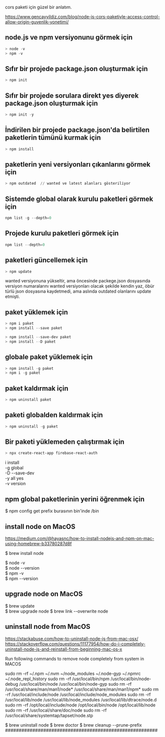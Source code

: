 cors paketi için güzel bir anlatım.

https://www.gencayyildiz.com/blog/node-js-cors-paketiyle-access-control-allow-origin-guvenlik-yonetimi/

## node.js ve npm versiyonunu görmek için
```powershell
> node -v
> npm -v
```

## Sıfır bir projede package.json oluşturmak için
```powershell
> npm init
```

## Sıfır bir projede sorulara direkt yes diyerek package.json oluşturmak için
```powershell
> npm init -y
```

## İndirilen bir projede package.json'da belirtilen paketlerin tümünü kurmak için
```powershell
> npm install
```

## paketlerin yeni versiyonları çıkanlarını görmek için
```powershell
> npm outdated  // wanted ve latest alanları gösteriliyor
```
## Sistemde global olarak kurulu paketleri görmek için 
```powershell
npm list -g --depth=0
```

## Projede kurulu paketleri görmek için 
```powershell
npm list --depth=0
```

## paketleri güncellemek için
```powershell
> npm update
```
wanted versiyonuna yükseltir, ama öncesinde packege.json dosyasında versiyon numaralarını wanted versiyonları olacak şekilde kendin yaz, öbür türlü json dosyasına kaydetmedi, ama aslında outdated olanlarını update etmişti.


## paket yüklemek için
```powershell
> npm i paket
> npm install --save paket

> npm install --save-dev paket
> npm install --D paket
```

## globale paket yüklemek için
```powershell
> npm install -g paket
> npm i -g paket
```

## paket kaldırmak için
```powershell
> npm uninstall paket
```

## paketi globalden kaldırmak için
```powershell
> npm uninstall -g paket
```

## Bir paketi yüklemeden çalıştırmak için
```powershell
> npx create-react-app firebase-react-auth
```

i   install  
-g  global  
-D  --save-dev  
-y  all yes  
-v  version  

## npm global paketlerinin yerini öğrenmek için
$ npm config get prefix
burasının bin'inde /bin

## install node on MacOS
https://medium.com/@hayasnc/how-to-install-nodejs-and-npm-on-mac-using-homebrew-b33780287d8f

$ brew install node  

$ node -v  
$ node --version  
$ npm -v  
$ npm --version  

## upgrade node on MacOS
$ brew update  
$ brew upgrade node
$ brew link --overwrite node 


## uninstall node from MacOS
https://stackabuse.com/how-to-uninstall-node-js-from-mac-osx/ 
https://stackoverflow.com/questions/11177954/how-do-i-completely-uninstall-node-js-and-reinstall-from-beginning-mac-os-x

Run following commands to remove node completely from system in MACOS

sudo rm -rf ~/.npm ~/.nvm ~/node_modules ~/.node-gyp ~/.npmrc ~/.node_repl_history
sudo rm -rf /usr/local/bin/npm /usr/local/bin/node-debug /usr/local/bin/node /usr/local/bin/node-gyp
sudo rm -rf /usr/local/share/man/man1/node* /usr/local/share/man/man1/npm*
sudo rm -rf /usr/local/include/node /usr/local/include/node_modules
sudo rm -rf /usr/local/lib/node /usr/local/lib/node_modules /usr/local/lib/dtrace/node.d
sudo rm -rf /opt/local/include/node /opt/local/bin/node /opt/local/lib/node
sudo rm -rf /usr/local/share/doc/node
sudo rm -rf /usr/local/share/systemtap/tapset/node.stp

$ brew uninstall node
$ brew doctor
$ brew cleanup --prune-prefix
########################################################